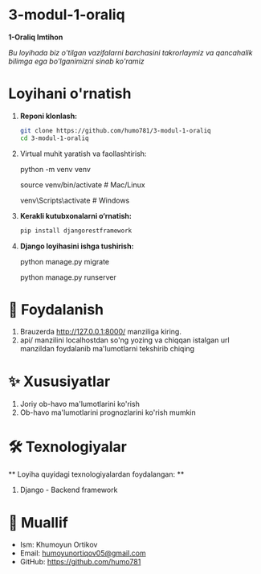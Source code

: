 # 3-modul-1-oraliq
**1-Oraliq Imtihon**

*Bu loyihada biz o'tilgan vazifalarni barchasini takrorlaymiz va qancahalik bilimga ega bo'lganimizni sinab ko'ramiz*

# Loyihani o'rnatish
1. **Reponi klonlash:**
    ```bash
    git clone https://github.com/humo781/3-modul-1-oraliq
    cd 3-modul-1-oraliq
2. Virtual muhit yaratish va faollashtirish:

    python -m venv venv
    
    source venv/bin/activate  # Mac/Linux

    venv\Scripts\activate  # Windows
3. **Kerakli kutubxonalarni o‘rnatish:**
    ```bash
   pip install djangorestframework
   
4. **Django loyihasini ishga tushirish:**
    
    python manage.py migrate

    python manage.py runserver
# 📖 Foydalanish
1. Brauzerda http://127.0.0.1:8000/ manziliga kiring.
2. api/ manzilini localhostdan so'ng yozing va chiqqan istalgan url manzildan foydalanib ma'lumotlarni tekshirib chiqing
# ✨ Xususiyatlar
1. Joriy ob-havo ma'lumotlarini ko'rish
2. Ob-havo ma'lumotlarini prognozlarini ko'rish mumkin
# 🛠 Texnologiyalar
** Loyiha quyidagi texnologiyalardan foydalangan: **
1. Django - Backend framework
# 👤 Muallif
   - Ism: Khumoyun Ortikov
   - Email: humoyunortiqov05@gmail.com
   - GitHub: https://github.com/humo781